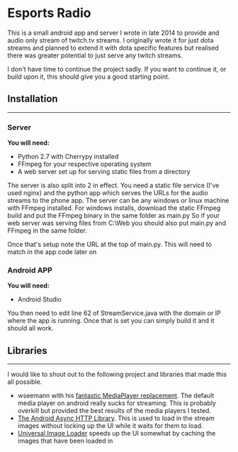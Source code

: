 # Esports Radio

This is a small android app and server I wrote in late 2014 to provide and audio only stream of twitch.tv streams. I originally wrote it for just dota streams and planned to extend it with dota specific features but realised there was greater potential to just serve any twitch streams.

I don't have time to continue the project sadly. If you want to continue it, or build upon it, this should give you a good starting point.

## Installation
---
### Server
**You will need:**
- Python 2.7 with Cherrypy installed
- FFmpeg for your respective operating system
- A web server set up for serving static files from a directory
 
The server is also split into 2 in effect. You need a static file service (I've used nginx) and the python app which serves the URLs for the audio streams to the phone app.
The server can be any windows or linux machine with FFmpeg installed. For windows installs, download the static FFmpeg build and put the FFmpeg binary in the same folder as main.py
So if your web server was serving files from C:\Web you should also put main.py and FFmpeg in the same folder.

Once that's setup note the URL at the top of main.py. This will need to match in the app code later on

### Android APP
**You will need:**
- Android Studio
 
You then need to edit line 62 of StreamService.java with the domain or IP where the app is running. Once that is set you can simply build it and it should all work.

## Libraries
----
I would like to shout out to the following project and libraries that made this all possible.
- wseemann with his [fantastic MediaPlayer replacement](https://github.com/wseemann/FFmpegMediaPlayer). The default media player on android really sucks for streaming. This is probably overkill but provided the best results of the media players I tested.
- [The Android Async HTTP Library](https://github.com/loopj/android-async-http). This is used to load in the stream images without locking up the UI while it waits for them to load.
- [Universal Image Loader](https://github.com/nostra13/Android-Universal-Image-Loader) speeds up the UI somewhat by caching the images that have been loaded in